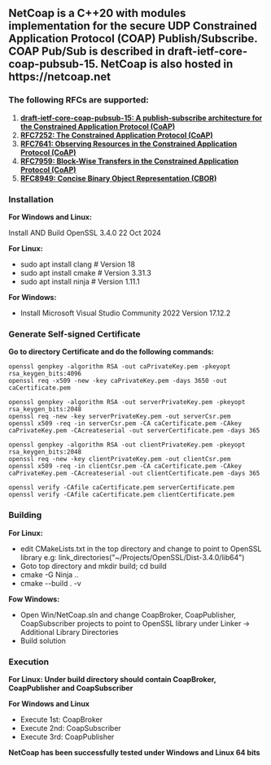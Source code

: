 
<h2>NetCoap is a C++20 with modules implementation for the secure UDP Constrained Application Protocol (COAP) Publish/Subscribe. COAP Pub/Sub is described in draft-ietf-core-coap-pubsub-15. NetCoap is also hosted in https://netcoap.net</h2>

<h3>The following RFCs are supported:</h3>

1. [<b>draft-ietf-core-coap-pubsub-15: A publish-subscribe architecture for the Constrained Application Protocol (CoAP)</b>](https://www.ietf.org/archive/id/draft-ietf-core-coap-pubsub-15.txt)
2. [<b>RFC7252: The Constrained Application Protocol (CoAP)</b>](https://www.rfc-editor.org/rfc/rfc7252)
3. [<b>RFC7641: Observing Resources in the Constrained Application Protocol (CoAP)</b>](https://www.rfc-editor.org/rfc/rfc7641)
4. [<b>RFC7959: Block-Wise Transfers in the Constrained Application Protocol (CoAP)</b>](https://www.rfc-editor.org/rfc/rfc7959)
5. [<b>RFC8949: Concise Binary Object Representation (CBOR)</b>](https://www.rfc-editor.org/rfc/rfc8949.html)

<h3>Installation</h3>

<p><b>For Windows and Linux:</b></p>
  <p>Install AND Build OpenSSL 3.4.0 22 Oct 2024</p>

  <p><b>For Linux:</b></p>

* sudo apt install clang # Version 18
* sudo apt install cmake # Version 3.31.3
* sudo apt install ninja # Version 1.11.1

<p><b>For Windows:</b></p>

* Install Microsoft Visual Studio Community 2022 Version 17.12.2

<h3>Generate Self-signed Certificate</h3>

  <p><b>Go to directory Certificate and do the following commands:</b></p>

	openssl genpkey -algorithm RSA -out caPrivateKey.pem -pkeyopt rsa_keygen_bits:4096
	openssl req -x509 -new -key caPrivateKey.pem -days 3650 -out caCertificate.pem

	openssl genpkey -algorithm RSA -out serverPrivateKey.pem -pkeyopt rsa_keygen_bits:2048
	openssl req -new -key serverPrivateKey.pem -out serverCsr.pem
	openssl x509 -req -in serverCsr.pem -CA caCertificate.pem -CAkey caPrivateKey.pem -CAcreateserial -out serverCertificate.pem -days 365

	openssl genpkey -algorithm RSA -out clientPrivateKey.pem -pkeyopt rsa_keygen_bits:2048
	openssl req -new -key clientPrivateKey.pem -out clientCsr.pem
	openssl x509 -req -in clientCsr.pem -CA caCertificate.pem -CAkey caPrivateKey.pem -CAcreateserial -out clientCertificate.pem -days 365

	openssl verify -CAfile caCertificate.pem serverCertificate.pem
	openssl verify -CAfile caCertificate.pem clientCertificate.pem

<h3>Building</h3>

<p><b>For Linux:</b></p>
	
* edit CMakeLists.txt in the top directory and change to point to OpenSSL library e.g: link_directories("~/Projects/OpenSSL/Dist-3.4.0/lib64")
* Goto top directory and mkdir build; cd build
* cmake -G Ninja ..
* cmake --build . -v

<p><b>Fow Windows:</b></p>

* Open Win/NetCoap.sln and change CoapBroker, CoapPublisher, CoapSubscriber projects to point to OpenSSL library under Linker -> Additional Library Directories
* Build solution

<h3>Execution</h3>

<p><b>For Linux: Under build directory should contain CoapBroker, CoapPublisher and CoapSubscriber</b></p>

<p><b>For Windows and Linux</b></p>

* Execute 1st: CoapBroker
* Execute 2nd: CoapSubscriber
* Execute 3rd: CoapPublisher

<p><b>NetCoap has been successfully tested under Windows and Linux 64 bits</b></p>
